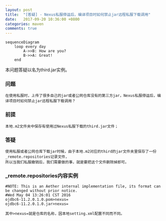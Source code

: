 ```yaml
---
layout: post
title:  "[答疑] - Nexus私服停运后，编译项目时如何禁止jar远程私服下载调用"
date:   2017-09-20 10:36:00 +0800
categories: maven
comments: true
---
```


```
sequenceDiagram
    loop every day
        A->>B: How are you?
        B->>A: Great!
    end
```

本问题答疑以名为third.jar实例。
### 问题
    在使用私服时，上传了很多自己的jar或者公网仓库没有的第三方jar，Nexus私服停运后，编译项目时如何禁止jar远程私服下载调用？

### 前提
    本地.m2文件夹中保存有使用过Nexus私服下载的third.jar文件；

### 答疑
    使用私服或者公网仓库下载jar时候，由于本地.m2对应的third的jar文件夹里保存了一份_remote.repositories记录文件，  
    所以当我们私服撤销后，我们需要做的事，就是要把这个文件删除掉即可。

### _remote.repositories内容实例

    #NOTE: This is an Aether internal implementation file, its format can be changed without prior notice.  
    #Wed May 04 13:26:01 CST 2016  
    ojdbc6-11.2.0.1.0.pom>nexus=  
    ojdbc6-11.2.0.1.0.jar>nexus=  

    其中>nexus=就是仓库的名称，因本地setting.xml配置不同而不同。